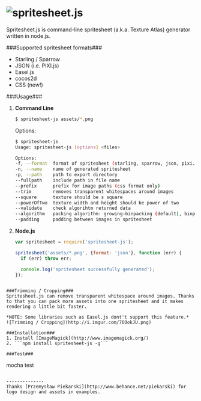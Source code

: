 ![spritesheet.js](http://i.imgur.com/RcHZ2qZ.png)
==============

Spritesheet.js is command-line spritesheet (a.k.a. Texture Atlas) generator written in node.js.

###Supported spritesheet formats###
* Starling / Sparrow
* JSON (i.e. PIXI.js)
* Easel.js
* cocos2d
* CSS (new!)

###Usage###
1. **Command Line**
    ```bash
    $ spritesheet-js assets/*.png
    ```
    Options:
    ```bash
    $ spritesheet-js
    Usage: spritesheet-js [options] <files>
	
	Options:
    -f, --format  format of spritesheet (starling, sparrow, json, pixi.js, easel.js, cocos2d)                                                      [default: "json"]
    -n, --name    name of generated spritesheet                                                                                                    [default: "spritesheet"]
    -p, --path    path to export directory                                                                                                         [default: "."]
    --fullpath    include path in file name                                                                                                        [default: false]
    --prefix      prefix for image paths (css format only)                                                                                         [default: ""]
    --trim        removes transparent whitespaces around images                                                                                    [default: false]
    --square      texture should be s square                                                                                                       [default: false]
    --powerOfTwo  texture width and height should be power of two                                                                                  [default: false]
    --validate    check algorihtm returned data                                                                                                    [default: false]
    --algorithm   packing algorithm: growing-binpacking (default), binpacking (requires passing width and height options), vertical or horizontal  [default: "growing-binpacking"]
    --padding     padding between images in spritesheet                                                                                            [default: 0]
    ```
2. **Node.js**
    ```javascript
    var spritesheet = require('spritesheet-js');
    
    spritesheet('assets/*.png', {format: 'json'}, function (err) {
      if (err) throw err;

      console.log('spritesheet successfully generated');
    });
  ```
  
###Trimming / Cropping###
Spritesheet.js can remove transparent whitespace around images. Thanks to that you can pack more assets into one spritesheet and it makes rendering a little bit faster.

*NOTE: Some libraries such as Easel.js dont't support this feature.*
![Trimming / Cropping](http://i.imgur.com/76OokJU.png)

###Installation###
1. Install [ImageMagick](http://www.imagemagick.org/)
2. ```npm install spritesheet-js -g```

###Test###
```
mocha test
```

--------------
Thanks [Przemysław Piekarski](http://www.behance.net/piekarski) for logo design and assets in examples.
